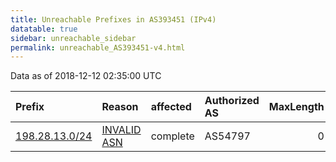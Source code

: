 ```yaml
---
title: Unreachable Prefixes in AS393451 (IPv4)
datatable: true
sidebar: unreachable_sidebar
permalink: unreachable_AS393451-v4.html
---
```


Data as of 2018-12-12 02:35:00 UTC


<div class="datatable-begin"></div>

| Prefix                                                 | Reason                                                                                                 | affected   | Authorized AS   |   MaxLength | Anchor                           |   unreachable /24s |
|:-------------------------------------------------------|:-------------------------------------------------------------------------------------------------------|:-----------|:----------------|------------:|:---------------------------------|-------------------:|
| [198.28.13.0/24](https://stat.ripe.net/198.28.13.0/24) | [INVALID ASN](https://rpki-validator.ripe.net/announcement-preview?asn=AS393451&prefix=198.28.13.0/24) | complete   | AS54797         |           0 | [ARIN](unreachable_ARIN-v4.html) |                  1 |

<div class="datatable-end"></div>